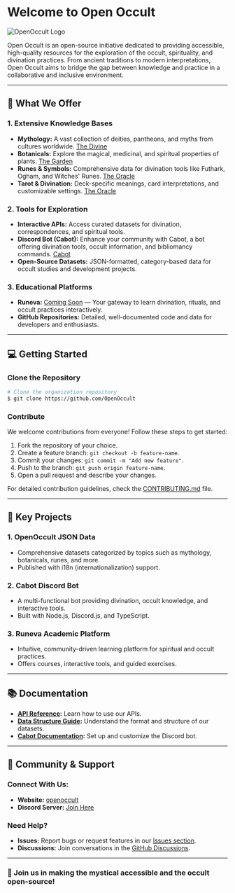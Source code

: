 # Welcome to Open Occult

![OpenOccult Logo](https://openoccult.com/OpenOccult%20-%20LogoLetters.png)

Open Occult is an open-source initiative dedicated to providing accessible, high-quality resources for the exploration of the occult, spirituality, and divination practices. From ancient traditions to modern interpretations, Open Occult aims to bridge the gap between knowledge and practice in a collaborative and inclusive environment.

---

## 🌟 **What We Offer**

### 1. **Extensive Knowledge Bases**
- **Mythology:** A vast collection of deities, pantheons, and myths from cultures worldwide. [The Divine](https://openoccult.com/divine)
- **Botanicals:** Explore the magical, medicinal, and spiritual properties of plants. [The Garden](https://openoccult.com/garden)
- **Runes & Symbols:** Comprehensive data for divination tools like Futhark, Ogham, and Witches' Runes. [The Oracle](https://openoccult.com/oracle)
- **Tarot & Divination:** Deck-specific meanings, card interpretations, and customizable settings. [The Oracle](https://openoccult.com/oracle)

### 2. **Tools for Exploration**
- **Interactive APIs:** Access curated datasets for divination, correspondences, and spiritual tools.
- **Discord Bot (Cabot):** Enhance your community with Cabot, a bot offering divination tools, occult information, and bibliomancy commands. [Cabot](https://openoccult.com/cabot)
- **Open-Source Datasets:** JSON-formatted, category-based data for occult studies and development projects.

### 3. **Educational Platforms**
- **Runeva:** [Coming Soon](https://openoccult.com) — Your gateway to learn divination, rituals, and occult practices interactively.
- **GitHub Repositories:** Detailed, well-documented code and data for developers and enthusiasts.

---

## 💻 **Getting Started**

### Clone the Repository
```bash
# Clone the organization repository
$ git clone https://github.com/OpenOccult
```

### Contribute
We welcome contributions from everyone! Follow these steps to get started:

1. Fork the repository of your choice.
2. Create a feature branch: `git checkout -b feature-name`.
3. Commit your changes: `git commit -m "Add new feature"`.
4. Push to the branch: `git push origin feature-name`.
5. Open a pull request and describe your changes.

For detailed contribution guidelines, check the [CONTRIBUTING.md](./CONTRIBUTING.md) file.

---

## 🌿 **Key Projects**

### 1. **OpenOccult JSON Data**
- Comprehensive datasets categorized by topics such as mythology, botanicals, runes, and more.
- Published with i18n (internationalization) support.

### 2. **Cabot Discord Bot**
- A multi-functional bot providing divination, occult knowledge, and interactive tools.
- Built with Node.js, Discord.js, and TypeScript.

### 3. **Runeva Academic Platform**
- Intuitive, community-driven learning platform for spiritual and occult practices.
- Offers courses, interactive tools, and guided exercises.

---

## 📚 **Documentation**
- **[API Reference](https://openoccult.com/api/docs):** Learn how to use our APIs.
- **[Data Structure Guide](./docs/data-structure.md):** Understand the format and structure of our datasets.
- **[Cabot Documentation](./docs/cabot.md):** Set up and customize the Discord bot.

---

## 🤝 **Community & Support**

### Connect With Us:
- **Website:** [openoccult](https://openoccult.com)
- **Discord Server:** [Join Here](https://discord.gg/)

### Need Help?
- **Issues:** Report bugs or request features in our [Issues section](https://github.com/OpenOccult/issues).
- **Discussions:** Join conversations in the [GitHub Discussions](https://github.com/OpenOccult/discussions).

---

### 🌌 Join us in making the mystical accessible and the occult open-source!
